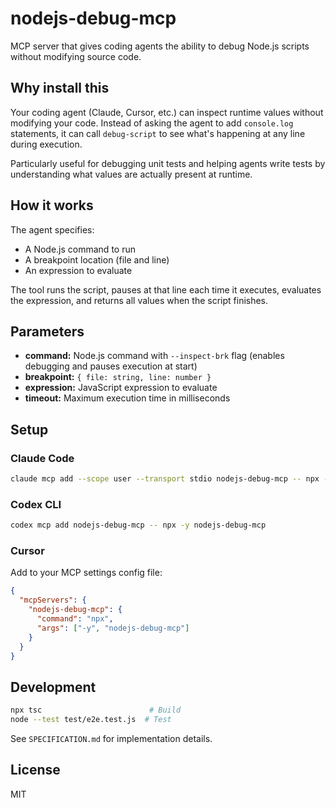 # nodejs-debug-mcp

MCP server that gives coding agents the ability to debug Node.js scripts without modifying source code.

## Why install this

Your coding agent (Claude, Cursor, etc.) can inspect runtime values without modifying your code. Instead of asking the agent to add `console.log` statements, it can call `debug-script` to see what's happening at any line during execution.

Particularly useful for debugging unit tests and helping agents write tests by understanding what values are actually present at runtime.

## How it works

The agent specifies:
- A Node.js command to run
- A breakpoint location (file and line)
- An expression to evaluate

The tool runs the script, pauses at that line each time it executes, evaluates the expression, and returns all values when the script finishes.

## Parameters

- **command:** Node.js command with `--inspect-brk` flag (enables debugging and pauses execution at start)
- **breakpoint:** `{ file: string, line: number }`
- **expression:** JavaScript expression to evaluate
- **timeout:** Maximum execution time in milliseconds

## Setup

### Claude Code

```bash
claude mcp add --scope user --transport stdio nodejs-debug-mcp -- npx -y nodejs-debug-mcp
```

### Codex CLI

```bash
codex mcp add nodejs-debug-mcp -- npx -y nodejs-debug-mcp
```

### Cursor

Add to your MCP settings config file:
```json
{
  "mcpServers": {
    "nodejs-debug-mcp": {
      "command": "npx",
      "args": ["-y", "nodejs-debug-mcp"]
    }
  }
}
```

## Development

```bash
npx tsc                        # Build
node --test test/e2e.test.js  # Test
```

See `SPECIFICATION.md` for implementation details.

## License

MIT